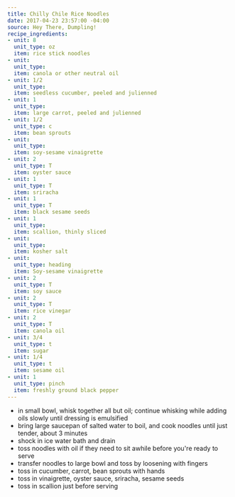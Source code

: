 ```yaml
---
title: Chilly Chile Rice Noodles
date: 2017-04-23 23:57:00 -04:00
source: Hey There, Dumpling!
recipe_ingredients:
- unit: 8
  unit_type: oz
  item: rice stick noodles
- unit: 
  unit_type: 
  item: canola or other neutral oil
- unit: 1/2
  unit_type: 
  item: seedless cucumber, peeled and julienned
- unit: 1
  unit_type: 
  item: large carrot, peeled and julienned
- unit: 1/2
  unit_type: c
  item: bean sprouts
- unit: 
  unit_type: 
  item: soy-sesame vinaigrette
- unit: 2
  unit_type: T
  item: oyster sauce
- unit: 1
  unit_type: T
  item: sriracha
- unit: 1
  unit_type: T
  item: black sesame seeds
- unit: 1
  unit_type: 
  item: scallion, thinly sliced
- unit: 
  unit_type: 
  item: kosher salt
- unit: 
  unit_type: heading
  item: Soy-sesame vinaigrette
- unit: 2
  unit_type: T
  item: soy sauce
- unit: 2
  unit_type: T
  item: rice vinegar
- unit: 2
  unit_type: T
  item: canola oil
- unit: 3/4
  unit_type: t
  item: sugar
- unit: 1/4
  unit_type: t
  item: sesame oil
- unit: 1
  unit_type: pinch
  item: freshly ground black pepper
---
```


- in small bowl, whisk together all but oil; continue whisking while adding oils slowly until dressing is emulsified
- bring large saucepan of salted water to boil, and cook noodles until just tender, about 3 minutes
- shock in ice water bath and drain
- toss noodles with oil if they need to sit awhile before you're ready to serve
- transfer noodles to large bowl and toss by loosening with fingers
- toss in cucumber, carrot, bean sprouts with hands
- toss in vinaigrette, oyster sauce, sriracha, sesame seeds
- toss in scallion just before serving
